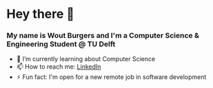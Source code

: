 # Hey there 👋

### My name is Wout Burgers and I'm a Computer Science & Engineering Student @ TU Delft

- 🌱 I’m currently learning about Computer Science
- 📫 How to reach me: [LinkedIn](https://www.linkedin.com/in/woutburgers/)
- ⚡ Fun fact: I'm open for a new remote job in software development
